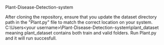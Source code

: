 Plant-Disease-Detection-system

After cloning the repository, ensure that you update the dataset directory path in the "Plant.py" file to match the correct location on your system.
C:\Users\<your username>\Plant-Disease-Detection-system\plant_dataset meaning plant_dataset contains both train and valid folders.
Run Plant.py and it will run succesfull.
